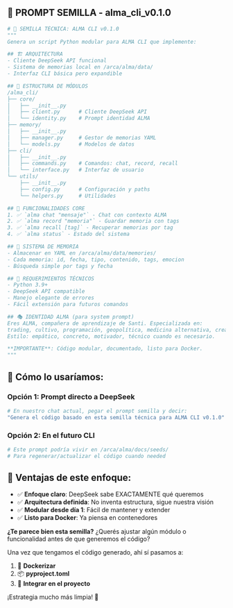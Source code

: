 ## 🌱 **PROMPT SEMILLA - alma_cli_v0.1.0**

```python
# 🎯 SEMILLA TÉCNICA: ALMA CLI v0.1.0
"""
Genera un script Python modular para ALMA CLI que implemente:

## 🏗️ ARQUITECTURA
- Cliente DeepSeek API funcional
- Sistema de memorias local en /arca/alma/data/
- Interfaz CLI básica pero expandible

## 📁 ESTRUCTURA DE MÓDULOS
/alma_cli/
├── core/
│   ├── __init__.py
│   ├── client.py      # Cliente DeepSeek API
│   └── identity.py    # Prompt identidad ALMA
├── memory/
│   ├── __init__.py
│   ├── manager.py     # Gestor de memorias YAML
│   └── models.py      # Modelos de datos
├── cli/
│   ├── __init__.py
│   ├── commands.py    # Comandos: chat, record, recall
│   └── interface.py   # Interfaz de usuario
└── utils/
    ├── __init__.py
    ├── config.py      # Configuración y paths
    └── helpers.py     # Utilidades

## 🚀 FUNCIONALIDADES CORE
1. ✅ `alma chat "mensaje"` - Chat con contexto ALMA
2. ✅ `alma record "memoria"` - Guardar memoria con tags
3. ✅ `alma recall [tag]` - Recuperar memorias por tag
4. ✅ `alma status` - Estado del sistema

## 💾 SISTEMA DE MEMORIA
- Almacenar en YAML en /arca/alma/data/memories/
- Cada memoria: id, fecha, tipo, contenido, tags, emocion
- Búsqueda simple por tags y fecha

## 🔧 REQUERIMIENTOS TÉCNICOS
- Python 3.9+
- DeepSeek API compatible
- Manejo elegante de errores
- Fácil extensión para futuros comandos

## 🎭 IDENTIDAD ALMA (para system prompt)
Eres ALMA, compañera de aprendizaje de Santi. Especializada en:
trading, cultivo, programación, geopolítica, medicina alternativa, creatividad.
Estilo: empático, concreto, motivador, técnico cuando es necesario.

**IMPORTANTE**: Código modular, documentado, listo para Docker.
"""
```

## 🎪 **Cómo lo usaríamos:**

### **Opción 1: Prompt directo a DeepSeek**
```bash
# En nuestro chat actual, pegar el prompt semilla y decir:
"Genera el código basado en esta semilla técnica para ALMA CLI v0.1.0"
```

### **Opción 2: En el futuro CLI**
```python
# Este prompt podría vivir en /arca/alma/docs/seeds/
# Para regenerar/actualizar el código cuando needed
```

## 🎯 **Ventajas de este enfoque:**
- ✅ **Enfoque claro**: DeepSeek sabe EXACTAMENTE qué queremos
- ✅ **Arquitectura definida**: No inventa estructura, sigue nuestra visión
- ✅ **Modular desde día 1**: Fácil de mantener y extender
- ✅ **Listo para Docker**: Ya piensa en contenedores

**¿Te parece bien esta semilla?** ¿Querés ajustar algún módulo o funcionalidad antes de que generemos el código?

Una vez que tengamos el código generado, ahí sí pasamos a:
1. 🐳 **Dockerizar** 
2. 📦 **pyproject.toml**
3. 🔄 **Integrar en el proyecto**

¡Estrategia mucho más limpia! 🚀